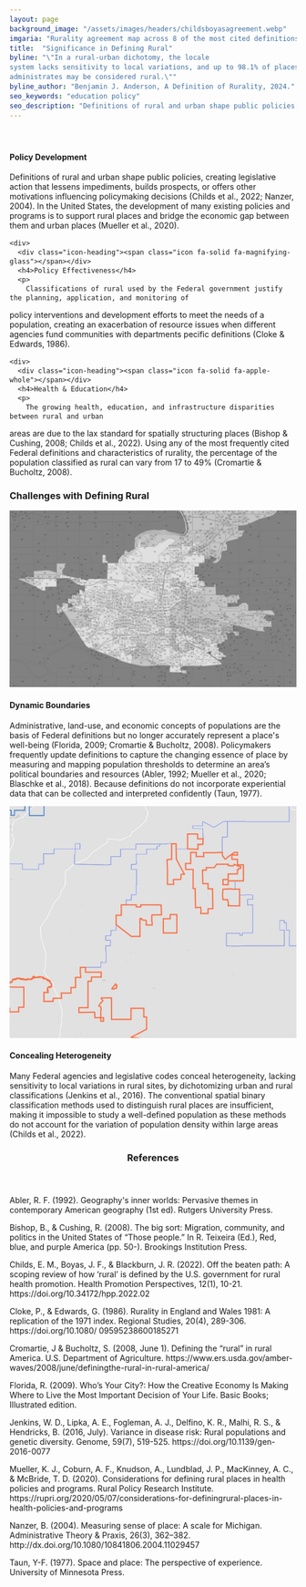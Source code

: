 ```yaml
---
layout: page
background_image: "/assets/images/headers/childsboyasagreement.webp"
imgaria: "Rurality agreement map across 8 of the most cited definitions"
title:  "Significance in Defining Rural"
byline: "\"In a rural-urban dichotomy, the locale
system lacks sensitivity to local variations, and up to 98.1% of places an urban school district
administrates may be considered rural.\""
byline_author: "Benjamin J. Anderson, A Definition of Rurality, 2024."
seo_keywords: "education policy"
seo_description: "Definitions of rural and urban shape public policies, creating legislative action that lessens impediments, builds prospects, or offers other motivations influencing policymaking decisions"
---
```


<section class="infopanelgroup">
  <header></header>
  <div class="grid">
    <div>
      <div class="icon-heading"><span class="icon fa-solid fa-file-pen"></span></div>
      <h4>Policy Development</h4>
      <p>
        Definitions of rural and urban shape public policies, creating legislative action that
lessens impediments, builds prospects, or offers other motivations influencing policymaking
decisions (Childs et al., 2022; Nanzer, 2004). In the United States, the development of many existing policies and programs is to support rural places and bridge the economic gap between them and urban places (Mueller et al., 2020).
      </p>
    </div>

    <div>
      <div class="icon-heading"><span class="icon fa-solid fa-magnifying-glass"></span></div>
      <h4>Policy Effectiveness</h4>
      <p>
        Classifications of rural used by the Federal government justify the planning, application, and monitoring of
policy interventions and development efforts to meet the needs of a population, creating an
exacerbation of resource issues when different agencies fund communities with departments pecific definitions (Cloke & Edwards, 1986).
      </p>
    </div>

    <div>
      <div class="icon-heading"><span class="icon fa-solid fa-apple-whole"></span></div>
      <h4>Health & Education</h4>
      <p>
        The growing health, education, and infrastructure disparities between rural and urban
areas are due to the lax standard for spatially structuring places (Bishop & Cushing, 2008; Childs
et al., 2022). Using any of the most frequently cited Federal definitions and
characteristics of rurality, the percentage of the population classified as rural can vary from 17 to
49% (Cromartie & Bucholtz, 2008).
      </p>
    </div>
  </div>
</section>

<section class="stripe">
  <h3>Challenges with Defining Rural</h3>
</section>


<section class="infopanelgroup">
  <div class="grid">
    <div>
      <div class="icon-heading">
        <img class="circle medium" src="/assets/images/circles/localnumbers.webp" />
      </div>
      <h4>Dynamic Boundaries</h4>
      <p>
        Administrative, land-use, and economic concepts of populations are the basis of Federal definitions but no longer accurately represent a place's well-being (Florida, 2009; Cromartie & Bucholtz, 2008). Policymakers frequently update
definitions to capture the changing essence of place by measuring and mapping population
thresholds to determine an area’s political boundaries and resources (Abler, 1992; Mueller et al.,
2020; Blaschke et al., 2018). Because definitions do not incorporate experiential data that can be
collected and interpreted confidently (Taun, 1977). 
      </p>
    </div>
    <div>
      <div class="icon-heading">
        <img class="circle medium" src="/assets/images/circles/districtgroups.webp" />
      </div>
      <h4>Concealing Heterogeneity</h4>
      <p>
        Many Federal agencies and legislative codes conceal heterogeneity, lacking sensitivity to
local variations in rural sites, by dichotomizing urban and rural classifications (Jenkins et al.,
2016). The conventional spatial binary classification methods used to distinguish rural places are
insufficient, making it impossible to study a well-defined population as these methods do not
account for the variation of population density within large areas (Childs et al., 2022).
      </p>
    </div>
  </div>
</section>

<section class="references">
  <header>
    <h3>References</h3>
  </header>
  <div>
    <p>Abler, R. F. (1992). Geography's inner worlds: Pervasive themes in contemporary American
geography (1st ed). Rutgers University Press.</p>
    <p>Bishop, B., & Cushing, R. (2008). The big sort: Migration, community, and politics in the United
States of “Those people.” In R. Teixeira (Ed.), Red, blue, and purple America (pp. 50-).
Brookings Institution Press.</p>
    <p>Childs, E. M., Boyas, J. F., & Blackburn, J. R. (2022). Off the beaten path: A scoping review of
how ‘rural’ is defined by the U.S. government for rural health promotion. Health
Promotion Perspectives, 12(1), 10-21. https://doi.org/10.34172/hpp.2022.02</p>
    <p>Cloke, P., & Edwards, G. (1986). Rurality in England and Wales 1981: A replication of the
1971 index. Regional Studies, 20(4), 289-306. https://doi.org/10.1080/
09595238600185271</p>
    <p>Cromartie, J & Bucholtz, S. (2008, June 1). Defining the “rural” in rural America. U.S.
Department of Agriculture. https://www.ers.usda.gov/amber-waves/2008/june/definingthe-rural-in-rural-america/</p>
    <p>Florida, R. (2009). Who’s Your City?: How the Creative Economy Is Making Where to Live the
Most Important Decision of Your Life. Basic Books; Illustrated edition.</p>
    <p>Jenkins, W. D., Lipka, A. E., Fogleman, A. J., Delfino, K. R., Malhi, R. S., & Hendricks, B.
(2016, July). Variance in disease risk: Rural populations and genetic diversity. Genome,
59(7), 519-525. https://doi.org/10.1139/gen-2016-0077</p>
    <p>Mueller, K. J., Coburn, A. F., Knudson, A., Lundblad, J. P., MacKinney, A. C., & McBride, T.
D. (2020). Considerations for defining rural places in health policies and programs.
Rural Policy Research Institute. https://rupri.org/2020/05/07/considerations-for-definingrural-places-in-health-policies-and-programs</p>
    <p>Nanzer, B. (2004). Measuring sense of place: A scale for Michigan. Administrative Theory &
Praxis, 26(3), 362–382. http://dx.doi.org/10.1080/10841806.2004.11029457</p>
    <p>Taun, Y-F. (1977). Space and place: The perspective of experience. University of Minnesota
Press.</p>
  </div>
</section>